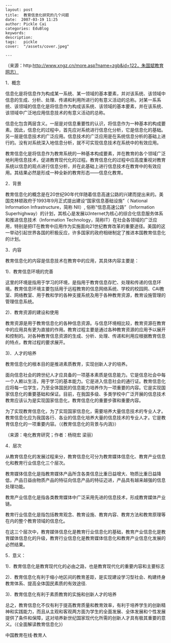 
    ---
    layout: post  
    title:  教育信息化研究的几个问题  
    date:  2007-03-19 11:25  
    author: Pickle Cai  
    categories: EduBlog  
    keywords: 
    description:   
    tags:	pickle   
    cover:  "/assets/cover.jpeg"  

    ---  
    
（来源：http:http://www.xngz.cn/more.asp?name=zgb&id=122，朱国斌教育网志）



1．概念



信息化是将信息作为构成某一系统、某一领域的基本要素，并对该系统、该领域中信息的生成、分析、处理、传递和利用所进行的有意义活动的总称。对某一系系统、该领域的信息化是将信息作为构成该系统、该领域的基本要素，并在该系统、该领域中广泛地应用信息技术的有意义活动的总称。



信息化包含两层含义。一层是对信息重要性的认识，将信息作为一种基本的构成要素。因此，信息化的过程中，首先应对系统进行信息化分析，它是信息化的基础。另一层是信息技术的广泛应用。信息技术的广泛应用是在系统信息分析的基础上进行的。没有对系统深入地信息分析，就不可实现信息技术在系统中的有效应用。



教育信息化是将信息作为教育系统的一种基本构成要素，并在教育的各个领域广泛地利用信息技术，促进教育现代化的过程。教育信息化的过程中应高度重视对教育系统以信息的观点进行信息分析，并在此基础上进行信息技术在教育中的有效应用。其结果必然是形成一种全新的教育形态——信息化教育。



2．背景



教育信息化的概念是在20世纪90年代伴随着信息高速公路的兴建而提出来的。美国克林顿政府于1993年9月正式提出建设“国家信息基础设施”（ National Information Infrastructure，简称 NII）, 俗称“信息高速公路”（Information Superhighway）的计划，其核心是发展以Internet为核心的综合化信息服务体系和推进信息技术（Information Technology，简称IT）在社会各领域的广泛应用，特别是把IT在教育中应用作为实施面向21世纪教育改革的重要途径。美国的这一举动引起世界各国的积极反应，许多国家的政府相继制定了推进本国教育信息化的计划。



3．内容



教育信息化的内容是信息技术在教育中的应用，其具体内容主要是：



1)．教育信息环境的完善



这里的环境是指用于学习的环境，是指用于教育信息存贮、处理和传递的信息环境。教育信息环境主要包括用于远程教育的信息网络系统、学校的校园网、CAI教室、网络教室、用于教和学的各种支援系统及用于各种教育资源，教育设施管理的管理信息系统。 　



2)．教育资源的建设和使用



教育资源是用于教育信息化的各种信息资源。与信息环境相比较，教育资源在教育中的应用具有更为直接的作用。教育过程主要是通过各种教育资源的应用予以展开和控制的。对各种教育信息资源的生成、分析、处理、传递和利用应根据教育信息的特点，教育过程的要求展开。 



3)．人才的培养



教育信息化的根本目的是推进素质教育，实现创新人才的培养。



面向信息社会的跨世纪人才应具备的一项基本素质是信息能力。它是信息社会中每一个人赖以生活，用于学习的基本能力。它是进入信息社会的通行证。教育信息化应将每一位学生，乃至全体国民的信息能力培养作为一项重要的内容。它是实现国家信息化的重要基础和保证。目前，在我国多级、多类学校中广泛开展的信息技术教育应该认为是实现国家信息化，教育信息化的重要步骤和重要内容。



为了实现教育信息化，为了实现国家信息化，需要培养大量信息技术的专业人才。教育信息化应为我国各行、各业的信息化培养大量的信息技术的专业人才。它是教育信息化的一项重要内容。（《教育信息化的背景与内涵》）

 

（来源：电化教育研究；作者：杨晓宏 梁丽）



4．层次



从教育信息化的发展过程来分，教育信息化可分为教育媒体信息化、教育产业信息化和教育行业信息化三个层次。



教育媒体信息化是指教育媒体产品所含各类信息比重日益增大、物质比重日益降低，产品日益由物质产品的特征向信息产品的特征迈进，产品具有越来越强的信息处理功能。



教育产业信息化是指各类教育媒体中广泛采用先进的信息技术，形成教育媒体产业链。



教育行业信息化是指包括教育观念、教育设施、教育内容、教育方法和教育原理等在内的整个教育领域的信息化。



在这三个层次中，教育媒体信息化是教育行业信息化的基础，教育产业信息化是教育媒体信息化的升级，教育行业信息化是教育媒体信息化和教育产业信息化发展的必然结果。



5．意义：



1)．教育信息化是教育现代化的必由之路，也是教育现代化的重要内容和主要标志



2)．教育信息化有利于缩小地区间的教育差距，是实现建设学习型社会、构建终身教育体系、提高全体国民素质的有效途径.



3)．教育信息化有利于素质教育的实施和创新人才的培养



总之，教育信息化不仅有利于提高教育质量和教育效率，有利于培养学生的创新精神和实践能力，而且从主观和客观两方面为学生的全面发展、全体发展和个性发展提供了条件和保障，这对培养新世纪国家现代化所需的创新人才具有极其重要的意义。（《全面解读教育信息化》）



		    
 中国教育在线·教育人


